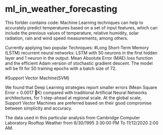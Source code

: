# ml_in_weather_forecasting
This forlder contains code:
Machine Learning techniques can help to accurately predict
temperatures based on a set of input features, which can include the previous values of temperature,
relative humidity, solar radiation, rain and wind speed measurements, among others.

Currently applying two popular Techniques:
#Long Short-Term Memory (LSTM) recurrent neural networks:
LSTM with 50 neurons in the first hidden layer and 1 neuron in the output.
 Mean Absolute Error (MAE) loss function and the efficient Adam version of stochastic gradient descent.
The model will be fit for 50 training epochs with a batch size of 72.


#Support Vector Machine(SVM) 

We found that Deep Learning strategies report smaller errors (Mean Square Error = 0.0017 K) compared
with traditional Artificial Neural Networks architectures, for 1 step-ahead at regional scale. At the
global scale, Support Vector Machines are preferred based on their good compromise between
simplicity and accuracy.

The data used in this particular analysis from Cambridge Computer Laboratory Rooftop Weather from 6/30/1995  3:30:00 PM To 11/12/2020 2:00 AM.

